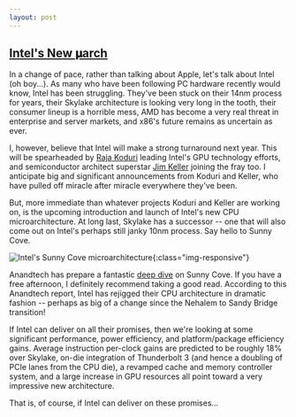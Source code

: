 ```yaml
---
layout: post
---
```

## [Intel's New 𝛍arch](https://www.anandtech.com/show/14514/examining-intels-ice-lake-microarchitecture-and-sunny-cove)

In a change of pace, rather than talking about Apple, let's talk about Intel (oh boy...). As many who have been following PC hardware recently would know, Intel has been struggling. They've been stuck on their 14nm process for years, their Skylake architecture is looking very long in the tooth, their consumer lineup is a horrible mess, AMD has become a very real threat in enterprise and server markets, and x86's future remains as uncertain as ever.

I, however, believe that Intel will make a strong turnaround next year. This will be spearheaded by [Raja Koduri](https://newsroom.intel.com/biography/raja-m-koduri/#gs.ta1ti3) leading Intel's GPU technology efforts, and semiconductor architect superstar [Jim Keller](https://www.anandtech.com/show/13048/an-anandtech-exclusive-the-jim-keller-interview) joining the fray too. I anticipate big and significant announcements from Koduri and Keller, who have pulled off miracle after miracle everywhere they've been.

But, more immediate than whatever projects Koduri and Keller are working on, is the upcoming introduction and launch of Intel's new CPU microarchitecture. At long last, Skylake has a successor -- one that will also come out on Intel's perhaps still janky 10nm process. Say hello to Sunny Cove.

![Intel's Sunny Cove microarchitecture]({{site.url}}/assets/images/intelsunnycove.jpg){:class="img-responsive"}   

Anandtech has prepare a fantastic [deep dive](https://www.anandtech.com/show/14514/examining-intels-ice-lake-microarchitecture-and-sunny-cove) on Sunny Cove. If you have a free afternoon, I definitely recommend taking a good read. According to this Anandtech report, Intel has rejigged their CPU architecture in dramatic fashion -- perhaps as big of a change since the Nehalem to Sandy Bridge transition!

If Intel can deliver on all their promises, then we're looking at some significant performance, power efficiency, and platform/package efficiency gains. Average instruction per-clock gains are predicted to be roughly 18% over Skylake, on-die integration of Thunderbolt 3 (and hence a doubling of PCIe lanes from the CPU die), a revamped cache and memory controller system, and a large increase in GPU resources all point toward a very impressive new architecture.

That is, of course, if Intel can deliver on these promises...
